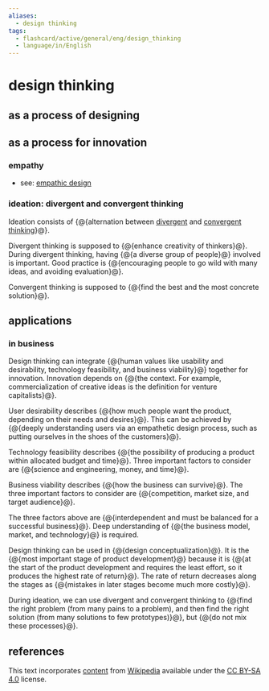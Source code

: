 ```yaml
---
aliases:
  - design thinking
tags:
  - flashcard/active/general/eng/design_thinking
  - language/in/English
---
```


# design thinking

## as a process of designing

## as a process for innovation

### empathy

- see: [empathic design](empathic%20design.md)

### ideation: divergent and convergent thinking

Ideation consists of {@{alternation between [divergent](divergent%20thinking.md) and [convergent thinking](convergent%20thinking.md)}@}. <!--SR:!2025-06-03,301,330-->

Divergent thinking is supposed to {@{enhance creativity of thinkers}@}. During divergent thinking, having {@{a diverse group of people}@} involved is important. Good practice is {@{encouraging people to go wild with many ideas, and avoiding evaluation}@}. <!--SR:!2027-04-20,823,330!2025-06-08,304,330!2026-08-10,566,310-->

Convergent thinking is supposed to {@{find the best and the most concrete solution}@}. <!--SR:!2027-04-28,828,330-->

## applications

### in business

Design thinking can integrate {@{human values like usability and desirability, technology feasibility, and business viability}@} together for innovation. Innovation depends on {@{the context. For example, commercialization of creative ideas is the definition for venture capitalists}@}. <!--SR:!2025-11-13,362,270!2025-04-09,256,330-->

User desirability describes {@{how much people want the product, depending on their needs and desires}@}. This can be achieved by {@{deeply understanding users via an empathetic design process, such as putting ourselves in the shoes of the customers}@}. <!--SR:!2025-07-07,301,290!2027-04-04,754,290-->

Technology feasibility describes {@{the possibility of producing a product within allocated budget and time}@}. Three important factors to consider are {@{science and engineering, money, and time}@}. <!--SR:!2026-03-26,512,310!2025-03-26,247,330-->

Business viability describes {@{how the business can survive}@}. The three important factors to consider are {@{competition, market size, and target audience}@}. <!--SR:!2027-10-11,930,310!2027-04-23,762,290-->

The three factors above are {@{interdependent and must be balanced for a successful business}@}. Deep understanding of {@{the business model, market, and technology}@} is required. <!--SR:!2025-04-28,255,290!2026-08-10,582,290-->

Design thinking can be used in {@{design conceptualization}@}. It is the {@{most important stage of product development}@} because it is {@{at the start of the product development and requires the least effort, so it produces the highest rate of return}@}. The rate of return decreases along the stages as {@{mistakes in later stages become much more costly}@}. <!--SR:!2026-06-14,574,310!2027-01-26,753,330!2026-03-21,505,310!2025-09-22,338,290-->

During ideation, we can use divergent and convergent thinking to {@{find the right problem (from many pains to a problem), and then find the right solution (from many solutions to few prototypes)}@}, but {@{do not mix these processes}@}. <!--SR:!2026-02-21,465,290!2027-09-07,915,330-->

## references

This text incorporates [content](https://en.wikipedia.org/wiki/design_thinking) from [Wikipedia](Wikipedia.md) available under the [CC BY-SA 4.0](https://creativecommons.org/licenses/by-sa/4.0/) license.
